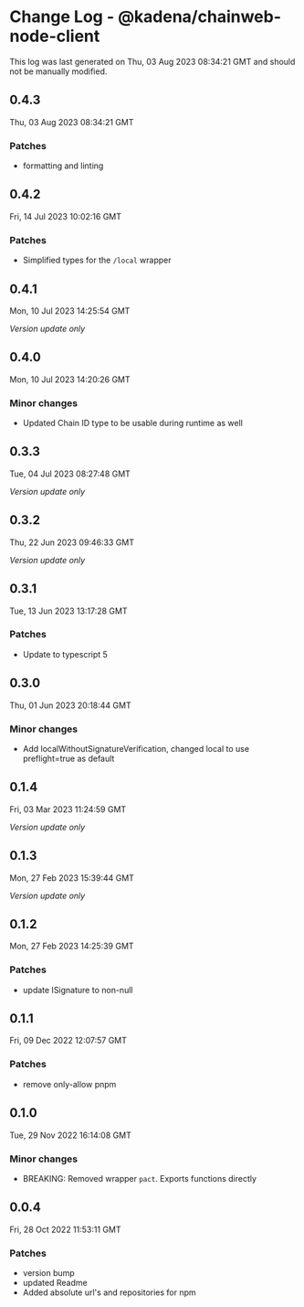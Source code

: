 # Change Log - @kadena/chainweb-node-client

This log was last generated on Thu, 03 Aug 2023 08:34:21 GMT and should not be manually modified.

## 0.4.3
Thu, 03 Aug 2023 08:34:21 GMT

### Patches

- formatting and linting

## 0.4.2
Fri, 14 Jul 2023 10:02:16 GMT

### Patches

- Simplified types for the `/local` wrapper

## 0.4.1
Mon, 10 Jul 2023 14:25:54 GMT

_Version update only_

## 0.4.0
Mon, 10 Jul 2023 14:20:26 GMT

### Minor changes

- Updated Chain ID type to be usable during runtime as well

## 0.3.3
Tue, 04 Jul 2023 08:27:48 GMT

_Version update only_

## 0.3.2
Thu, 22 Jun 2023 09:46:33 GMT

_Version update only_

## 0.3.1
Tue, 13 Jun 2023 13:17:28 GMT

### Patches

- Update to typescript 5

## 0.3.0
Thu, 01 Jun 2023 20:18:44 GMT

### Minor changes

-  Add localWithoutSignatureVerification, changed local to use preflight=true as default 

## 0.1.4
Fri, 03 Mar 2023 11:24:59 GMT

_Version update only_

## 0.1.3
Mon, 27 Feb 2023 15:39:44 GMT

_Version update only_

## 0.1.2
Mon, 27 Feb 2023 14:25:39 GMT

### Patches

- update ISignature to non-null 

## 0.1.1
Fri, 09 Dec 2022 12:07:57 GMT

### Patches

- remove only-allow pnpm

## 0.1.0
Tue, 29 Nov 2022 16:14:08 GMT

### Minor changes

- BREAKING: Removed wrapper `pact`. Exports functions directly

## 0.0.4
Fri, 28 Oct 2022 11:53:11 GMT

### Patches

- version bump
- updated Readme
- Added absolute url's and repositories for npm

